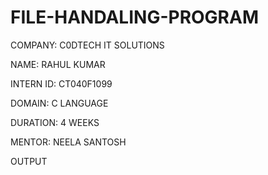 # FILE-HANDALING-PROGRAM

COMPANY: C0DTECH IT SOLUTIONS

NAME: RAHUL KUMAR

INTERN ID: CT040F1099

DOMAIN: C LANGUAGE

DURATION: 4 WEEKS

MENTOR: NEELA SANTOSH

OUTPUT
